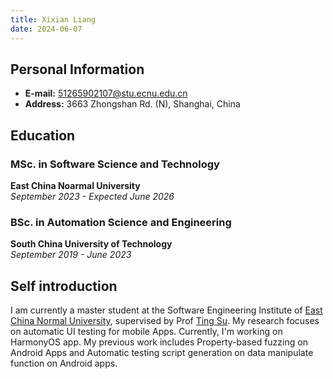 ```yaml
---
title: Xixian Liang
date: 2024-06-07
---
```


## **Personal Information**
- **E-mail:** 51265902107@stu.ecnu.edu.cn
- **Address:** 3663 Zhongshan Rd. (N), Shanghai, China

## **Education**
### MSc. in Software Science and Technology
**East China Noarmal University**  
*September 2023 - Expected June 2026*

### BSc. in Automation Science and Engineering
**South China University of Technology**  
*September 2019 - June 2023*

## **Self introduction**
I am currently a master student at the Software Engineering Institute of [East China Normal University](https://english.ecnu.edu.cn/), supervised by Prof [Ting Su](https://tingsu.github.io/). 
My research focuses on automatic UI testing for mobile Apps. Currently, I'm working on HarmonyOS app. My previous work includes Property-based fuzzing on Android Apps and Automatic testing script generation on data manipulate function on Android apps.
